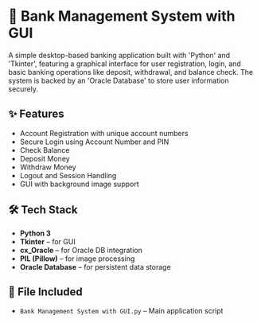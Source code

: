 # 🏦 Bank Management System with GUI

A simple desktop-based banking application built with 'Python' and 'Tkinter', featuring a graphical interface for user registration, login, and basic banking operations like deposit, withdrawal, and balance check.
The system is backed by an 'Oracle Database' to store user information securely.

## ✨ Features

- Account Registration with unique account numbers
- Secure Login using Account Number and PIN
- Check Balance
- Deposit Money
- Withdraw Money
- Logout and Session Handling
- GUI with background image support

## 🛠️ Tech Stack

- **Python 3**
- **Tkinter** – for GUI
- **cx_Oracle** – for Oracle DB integration
- **PIL (Pillow)** – for image processing
- **Oracle Database** – for persistent data storage

## 📁 File Included

- `Bank Management System with GUI.py` – Main application script

